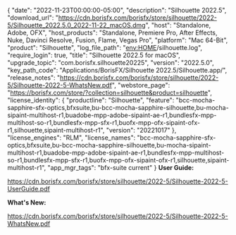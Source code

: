 {
  "date": "2022-11-23T00:00:00-05:00",
  "description": "Silhouette 2022.5",
  "download_url": "https://cdn.borisfx.com/borisfx/store/silhouette/2022-5/Silhouette_2022.5.0_2022-11-22_macOS.dmg",
  "host": "Standalone, Adobe, OFX",
  "host_products": "Standalone, Premiere Pro, After Effects, Nuke, Davinci Resolve, Fusion, Flame, Vegas Pro",
  "platform": "Mac 64-Bit",
  "product": "Silhouette",
  "log_file_path": "<env:HOME>/silhouette.log",
  "require_login": true,
  "title": "Silhouette 2022.5 for macOS",
  "upgrade_topic": "com.borisfx.silhouette20225",
  "version": "2022.5.0",
  "key_path_code": "Applications/BorisFX/Silhouette 2022.5/Silhouette.app/",
  "release_notes": "https://cdn.borisfx.com/borisfx/store/silhouette/2022-5/Silhouette-2022-5-WhatsNew.pdf",
  "webstore_page": "https://borisfx.com/store/?collection=silhouette&product=silhouette",
  "license_identity": {
    "productline": "Silhouette",
    "feature": "bcc-mocha-sapphire-sfx-optics,bfxsuite,bu-bcc-mocha-sapphire-silhouette,bu-mocha-sipaint-multihost-r1,buadobe-mpp-adobe-sipaint-ae-r1,bundlesfx-mpp-multihost-so-r1,bundlesfx-mpp-sfx-r1,buofx-mpp-ofx-sipaint-ofx-r1,silhouette,sipaint-multihost-r1",
    "version": "20221017"
  },
  "license_engines": "RLM",
  "license_names": "bcc-mocha-sapphire-sfx-optics,bfxsuite,bu-bcc-mocha-sapphire-silhouette,bu-mocha-sipaint-multihost-r1,buadobe-mpp-adobe-sipaint-ae-r1,bundlesfx-mpp-multihost-so-r1,bundlesfx-mpp-sfx-r1,buofx-mpp-ofx-sipaint-ofx-r1,silhouette,sipaint-multihost-r1",
  "app_mgr_tags": "bfx-suite current"
}
**User Guide:**

https://cdn.borisfx.com/borisfx/store/silhouette/2022-5/Silhouette-2022-5-UserGuide.pdf

**What's New:**

https://cdn.borisfx.com/borisfx/store/silhouette/2022-5/Silhouette-2022-5-WhatsNew.pdf
